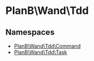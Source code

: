 
                                                                                                                                            
    
# PlanB\Wand\Tdd

## Namespaces
- [PlanB\Wand\Tdd\Command](../../PlanB/Wand/Tdd/Command.md)
- [PlanB\Wand\Tdd\Task](../../PlanB/Wand/Tdd/Task.md)








                                                                                                                                                                                                                                                                                                                                                                                                            
    
                                                                                                                                                                                                                                                                             
                